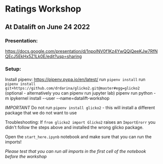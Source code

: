 # Ratings Workshop
## At Datalift on June 24 2022

### Presentation:

https://docs.google.com/presentation/d/1npolNV0f1Kz4YwQQjQeeKJw7RfNQEcJ5EkHx5Z1Lk0E/edit?usp=sharing

### Setup:
Install pipenv: https://pipenv.pypa.io/en/latest/
run `pipenv install`
run `pipenv install git+https://github.com/drdarina/glicko2.git@master#egg=glicko2`
(optional - alternatively you can pipenv run jupyter lab) pipenv run python -m ipykernel install --user --name=datalift-workshop

*IMPORTANT* Do not run `pipenv install glicko2` - this will install a different package that we do not want to use

Troubleshooting: If `from glicko2 import Glicko2` raises an `ImportErorr` you didn't follow the steps above and installed the wrong glicko package.

Open the `start_here.ipynb` notebook and make sure that you can run the imports!

*Please test that you can run all imports in the first cell of the notebook before the workshop*
